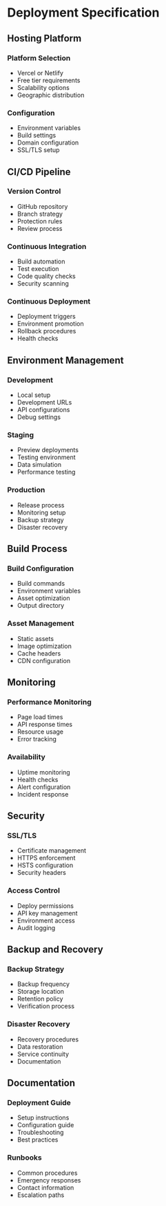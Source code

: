 # Deployment Specification

## Hosting Platform

### Platform Selection
- Vercel or Netlify
- Free tier requirements
- Scalability options
- Geographic distribution

### Configuration
- Environment variables
- Build settings
- Domain configuration
- SSL/TLS setup

## CI/CD Pipeline

### Version Control
- GitHub repository
- Branch strategy
- Protection rules
- Review process

### Continuous Integration
- Build automation
- Test execution
- Code quality checks
- Security scanning

### Continuous Deployment
- Deployment triggers
- Environment promotion
- Rollback procedures
- Health checks

## Environment Management

### Development
- Local setup
- Development URLs
- API configurations
- Debug settings

### Staging
- Preview deployments
- Testing environment
- Data simulation
- Performance testing

### Production
- Release process
- Monitoring setup
- Backup strategy
- Disaster recovery

## Build Process

### Build Configuration
- Build commands
- Environment variables
- Asset optimization
- Output directory

### Asset Management
- Static assets
- Image optimization
- Cache headers
- CDN configuration

## Monitoring

### Performance Monitoring
- Page load times
- API response times
- Resource usage
- Error tracking

### Availability
- Uptime monitoring
- Health checks
- Alert configuration
- Incident response

## Security

### SSL/TLS
- Certificate management
- HTTPS enforcement
- HSTS configuration
- Security headers

### Access Control
- Deploy permissions
- API key management
- Environment access
- Audit logging

## Backup and Recovery

### Backup Strategy
- Backup frequency
- Storage location
- Retention policy
- Verification process

### Disaster Recovery
- Recovery procedures
- Data restoration
- Service continuity
- Documentation

## Documentation

### Deployment Guide
- Setup instructions
- Configuration guide
- Troubleshooting
- Best practices

### Runbooks
- Common procedures
- Emergency responses
- Contact information
- Escalation paths 